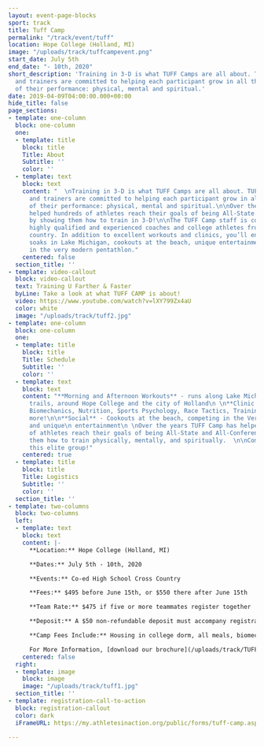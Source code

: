 ```yaml
---
layout: event-page-blocks
sport: track
title: Tuff Camp
permalink: "/track/event/tuff"
location: Hope College (Holland, MI)
image: "/uploads/track/tuffcampevent.png"
start_date: July 5th
end_date: "- 10th, 2020"
short_description: 'Training in 3-D is what TUFF Camps are all about. TUFF Camp staff
  and trainers are committed to helping each participant grow in all three aspects
  of their performance: physical, mental and spiritual.'
date: 2019-04-09T04:00:00.000+00:00
hide_title: false
page_sections:
- template: one-column
  block: one-column
  one:
  - template: title
    block: title
    Title: About
    Subtitle: ''
    color: ''
  - template: text
    block: text
    content: "  \nTraining in 3-D is what TUFF Camps are all about. TUFF Camp staff
      and trainers are committed to helping each participant grow in all three aspects
      of their performance: physical, mental and spiritual.\n\nOver the years, we’ve
      helped hundreds of athletes reach their goals of being All-State and All-Conference
      by showing them how to train in 3-D!\n\nThe TUFF Camp staff is comprised of
      highly qualified and experienced coaches and college athletes from around the
      country. In addition to excellent workouts and clinics, you’ll enjoy post-workout
      soaks in Lake Michigan, cookouts at the beach, unique entertainment and competing
      in the very modern pentathlon."
    centered: false
  section_title: ''
- template: video-callout
  block: video-callout
  text: Training U Farther & Faster
  byLine: Take a look at what TUFF CAMP is about!
  video: https://www.youtube.com/watch?v=lXY799Zx4aU
  color: white
  image: "/uploads/track/tuff2.jpg"
- template: one-column
  block: one-column
  one:
  - template: title
    block: title
    Title: Schedule
    Subtitle: ''
    color: ''
  - template: text
    block: text
    content: "**Morning and Afternoon Workouts** - runs along Lake Michigan, wooded
      trails, around Hope College and the city of Holland\n \n**Clinic Topics** -
      Biomechanics, Nutrition, Sports Psychology, Race Tactics, Training Tips, and
      more!\n\n**Social** - Cookouts at the beach, competing in the Very Modern Pentathlon,
      and unique\n entertainment\n \nOver the years TUFF Camp has helped hundreds
      of athletes reach their goals of being All-State and All-Conference by showing
      them how to train physically, mentally, and spiritually.  \n\nCome and join
      this elite group!"
    centered: true
  - template: title
    block: title
    Title: Logistics
    Subtitle: ''
    color: ''
  section_title: ''
- template: two-columns
  block: two-columns
  left:
  - template: text
    block: text
    content: |-
      **Location:** Hope College (Holland, MI)

      **Dates:** July 5th - 10th, 2020

      **Events:** Co-ed High School Cross Country

      **Fees:** $495 before June 15th, or $550 there after June 15th

      **Team Rate:** $475 if five or more teammates register together

      **Deposit:** A $50 non-refundable deposit must accompany registration. The deposit will be applied to your camp fee. The remaining balance is due on or prior to the first day of camp.

      **Camp Fees Include:** Housing in college dorm, all meals, biomechanical analysis, personalized training, t-shirt, notebook, Christian atmosphere, goal-setting, teamwork, and much more!

      For More Information, [download our brochure](/uploads/track/TUFFbrochure2020.pdf).
    centered: false
  right:
  - template: image
    block: image
    image: "/uploads/track/tuff1.jpg"
  section_title: ''
- template: registration-call-to-action
  block: registration-callout
  color: dark
  iFrameURL: https://my.athletesinaction.org/public/forms/tuff-camp.aspx?EventID=2062

---
```

